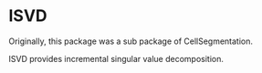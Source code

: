 # ISVD

Originally, this package was a sub package of CellSegmentation.

ISVD provides incremental singular value decomposition.
